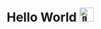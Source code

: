 # Hello World <img src="https://fonts.gstatic.com/s/e/notoemoji/latest/1f44b/512.gif" alt="👋" width="32" height="32">
